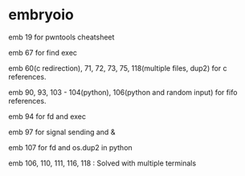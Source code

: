 # embryoio

emb 19 for pwntools cheatsheet

emb 67 for find exec

emb 60(c redirection), 71, 72, 73, 75, 118(multiple files, dup2) for c references.

emb 90, 93, 103 - 104(python), 106(python and random input) for fifo references.

emb 94 for fd and exec&#x20;

emb 97 for signal sending and &

emb 107 for fd and os.dup2 in python



emb 106, 110, 111, 116, 118 : Solved with multiple terminals
